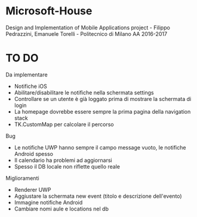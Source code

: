 # Microsoft-House
Design and Implementation of Mobile Applications project - Filippo Pedrazzini, Emanuele Torelli - Politecnico di Milano AA 2016-2017 


# TO DO

Da implementare
- Notifiche iOS
- Abilitare/disabilitare le notifiche nella schermata settings
- Controllare se un utente è già loggato prima di mostrare la schermata di login
- La homepage dovrebbe essere sempre la prima pagina della navigation stack
- TK.CustomMap per calcolare il percorso

Bug
- Le notifiche UWP hanno sempre il campo message vuoto, le notifiche Android spesso
- Il calendario ha problemi ad aggiornarsi
- Spesso il DB locale non riflette quello reale

Miglioramenti
- Renderer UWP
- Aggiustare la schermata new event (titolo e descrizione dell'evento)
- Immagine notifiche Android
- Cambiare nomi aule e locations nel db
